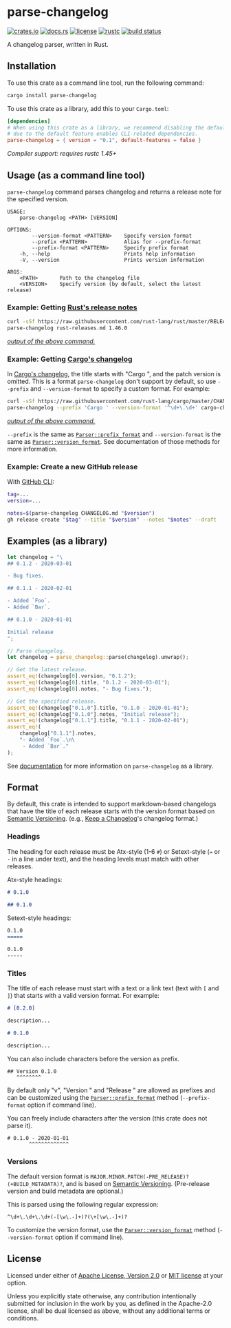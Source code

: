 # parse-changelog

[![crates.io](https://img.shields.io/crates/v/parse-changelog.svg?style=flat-square&logo=rust)](https://crates.io/crates/parse-changelog)
[![docs.rs](https://img.shields.io/badge/docs.rs-parse--changelog-blue?style=flat-square)](https://docs.rs/parse-changelog)
[![license](https://img.shields.io/badge/license-Apache--2.0_OR_MIT-blue.svg?style=flat-square)](#license)
[![rustc](https://img.shields.io/badge/rustc-1.45+-blue.svg?style=flat-square)](https://www.rust-lang.org)
[![build status](https://img.shields.io/github/workflow/status/taiki-e/parse-changelog/CI/master?style=flat-square)](https://github.com/taiki-e/parse-changelog/actions?query=workflow%3ACI+branch%3Amaster)

A changelog parser, written in Rust.

## Installation

To use this crate as a command line tool, run the following command:

```sh
cargo install parse-changelog
```

To use this crate as a library, add this to your `Cargo.toml`:

```toml
[dependencies]
# When using this crate as a library, we recommend disabling the default feature
# due to the default feature enables CLI-related dependencies.
parse-changelog = { version = "0.1", default-features = false }
```

*Compiler support: requires rustc 1.45+*

## Usage (as a command line tool)

`parse-changelog` command parses changelog and returns a release note for the specified version.

```text
USAGE:
    parse-changelog <PATH> [VERSION]

OPTIONS:
        --version-format <PATTERN>    Specify version format
        --prefix <PATTERN>            Alias for --prefix-format
        --prefix-format <PATTERN>     Specify prefix format
    -h, --help                        Prints help information
    -V, --version                     Prints version information

ARGS:
    <PATH>       Path to the changelog file
    <VERSION>    Specify version (by default, select the latest release)
```

### Example: Getting [Rust's release notes](https://github.com/rust-lang/rust/blob/master/RELEASES.md)

```sh
curl -sSf https://raw.githubusercontent.com/rust-lang/rust/master/RELEASES.md > rust-releases.md
parse-changelog rust-releases.md 1.46.0
```

[*output of the above command.*](tests/fixtures/rust-1.46.0.md)

### Example: Getting [Cargo's changelog](https://github.com/rust-lang/cargo/blob/master/CHANGELOG.md)

In [Cargo's changelog](https://github.com/rust-lang/cargo/blob/master/CHANGELOG.md), the title starts with "Cargo ", and the patch version is omitted. This is a format `parse-changelog` don't support by default, so use `--prefix` and `--version-format` to specify a custom format. For example:

```sh
curl -sSf https://raw.githubusercontent.com/rust-lang/cargo/master/CHANGELOG.md > cargo-changelog.md
parse-changelog --prefix 'Cargo ' --version-format '^\d+\.\d+' cargo-changelog.md 1.50
```

[*output of the above command.*](tests/fixtures/cargo-1.50.md)

`--prefix` is the same as [`Parser::prefix_format`] and `--version-format` is the same as [`Parser::version_format`]. See documentation of those methods for more information.

### Example: Create a new GitHub release

With [GitHub CLI](https://cli.github.com/manual/gh_release_create):

```sh
tag=...
version=...

notes=$(parse-changelog CHANGELOG.md "$version")
gh release create "$tag" --title "$version" --notes "$notes" --draft
```

## Examples (as a library)

```rust
let changelog = "\
## 0.1.2 - 2020-03-01

- Bug fixes.

## 0.1.1 - 2020-02-01

- Added `Foo`.
- Added `Bar`.

## 0.1.0 - 2020-01-01

Initial release
";

// Parse changelog.
let changelog = parse_changelog::parse(changelog).unwrap();

// Get the latest release.
assert_eq!(changelog[0].version, "0.1.2");
assert_eq!(changelog[0].title, "0.1.2 - 2020-03-01");
assert_eq!(changelog[0].notes, "- Bug fixes.");

// Get the specified release.
assert_eq!(changelog["0.1.0"].title, "0.1.0 - 2020-01-01");
assert_eq!(changelog["0.1.0"].notes, "Initial release");
assert_eq!(changelog["0.1.1"].title, "0.1.1 - 2020-02-01");
assert_eq!(
    changelog["0.1.1"].notes,
    "- Added `Foo`.\n\
     - Added `Bar`."
);
```

See [documentation](https://docs.rs/parse-changelog) for more information on `parse-changelog` as a library.

## Format

By default, this crate is intended to support markdown-based changelogs
that have the title of each release starts with the version format based on
[Semantic Versioning][semver]. (e.g., [Keep a Changelog][keepachangelog]'s
changelog format.)

### Headings

The heading for each release must be Atx-style (1-6 `#`) or
Setext-style (`=` or `-` in a line under text), and the heading levels
must match with other releases.

Atx-style headings:

```markdown
# 0.1.0
```

```markdown
## 0.1.0
```

Setext-style headings:

```markdown
0.1.0
=====
```

```markdown
0.1.0
-----
```

### Titles

The title of each release must start with a text or a link text (text with `[` and `]`)
that starts with a valid version format. For example:

```markdown
# [0.2.0]

description...

# 0.1.0

description...
```

You can also include characters before the version as prefix.

```text
## Version 0.1.0
   ^^^^^^^^
```

By default only "v", "Version " and "Release " are allowed as prefixes and
can be customized using the [`Parser::prefix_format`] method
(`--prefix-format` option if command line).

You can freely include characters after the version (this crate
does not parse it).

```text
# 0.1.0 - 2020-01-01
       ^^^^^^^^^^^^^
```

### Versions

The default version format is
`MAJOR.MINOR.PATCH(-PRE_RELEASE)?(+BUILD_METADATA)?`, and is
based on [Semantic Versioning][semver]. (Pre-release version and build
metadata are optional.)

This is parsed using the following regular expression:

```text
^\d+\.\d+\.\d+(-[\w\.-]+)?(\+[\w\.-]+)?
```

To customize the version format, use the [`Parser::version_format`] method
(`--version-format` option if command line).

[`Parser::prefix_format`]: https://docs.rs/parse-changelog/0.1/parse_changelog/struct.Parser.html#method.prefix_format
[`Parser::version_format`]: https://docs.rs/parse-changelog/0.1/parse_changelog/struct.Parser.html#method.version_format
[keepachangelog]: https://keepachangelog.com/en/1.0.0
[semver]: https://semver.org/spec/v2.0.0.html

## License

Licensed under either of [Apache License, Version 2.0](LICENSE-APACHE) or [MIT license](LICENSE-MIT) at your option.

Unless you explicitly state otherwise, any contribution intentionally submitted for inclusion in the work by you, as defined in the Apache-2.0 license, shall be dual licensed as above, without any additional terms or conditions.
